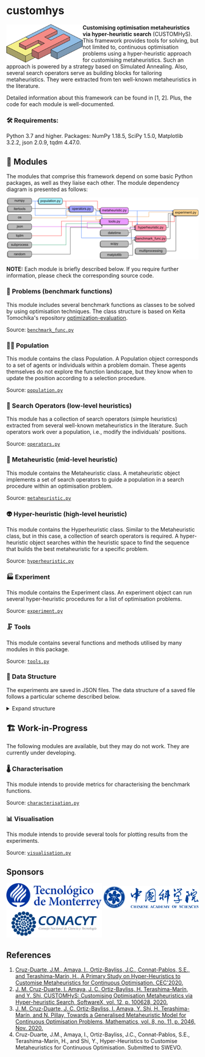 # customhys

<img align="left" src="./docfiles/chm_logo.png?raw=true" width="200"/>

**Customising optimisation metaheuristics via hyper-heuristic search** (CUSTOMHyS). This framework provides tools for solving, but not limited to, continuous optimisation problems using a hyper-heuristic approach for customising metaheuristics. Such an approach is powered by a strategy based on Simulated Annealing. Also, several search operators serve as building blocks for tailoring metaheuristics. They were extracted from ten well-known metaheuristics in the literature.

Detailed information about this framework can be found in [1, 2]. Plus, the code for each module is well-documented.

### 🛠 Requirements:
Python 3.7 and higher. Packages: NumPy 1.18.5, SciPy 1.5.0, Matplotlib 3.2.2, json 2.0.9, tqdm 4.47.0.

## 🧰 Modules

The modules that comprise this framework depend on some basic Python packages, as well as they liaise each other. The module dependency diagram is presented as follows:

![Module Dependency Diagram](docfiles/dependency_diagram.png)

**NOTE:** Each module is briefly described below. If you require further information, please check the corresponding source code.

### 🤯 Problems (benchmark functions)

This module includes several benchmark functions as classes to be solved by using optimisation techniques. The class structure is based on Keita Tomochika's repository [optimization-evaluation](https://github.com/keit0222/optimization-evaluation).

Source: [``benchmark_func.py``](./benchmark_func.py)

### 👯‍♂️ Population

This module contains the class Population. A Population object corresponds to a set of agents or individuals within a problem domain. These agents themselves do not explore the function landscape, but they know when to update the position according to a selection procedure.

Source: [``population.py``](./population.py)

### 🦾 Search Operators (low-level heuristics)

This module has a collection of search operators (simple heuristics) extracted from several well-known metaheuristics in the literature. Such operators work over a population, i.e., modify the individuals' positions. 

Source: [``operators.py``](./operators.py)

### 🤖 Metaheuristic (mid-level heuristic)

This module contains the Metaheuristic class. A metaheuristic object implements a set of search operators to guide a population in a search procedure within an optimisation problem.

Source: [``metaheuristic.py``](./metaheuristic.py)

### 👽 Hyper-heuristic (high-level heuristic)

This module contains the Hyperheuristic class. Similar to the Metaheuristic class, but in this case, a collection of search operators is required. A hyper-heuristic object searches within the heuristic space to find the sequence that builds the best metaheuristic for a specific problem.

Source: [``hyperheuristic.py``](./hyperheuristic.py)

### 🏭 Experiment

This module contains the Experiment class.  An experiment object can run several hyper-heuristic procedures for a list of optimisation problems.

Source: [``experiment.py``](./experiment.py)

### 🗜️ Tools

This module contains several functions and methods utilised by many modules in this package.

Source: [``tools.py``](./tools.py)

### 💾 Data Structure

The experiments are saved in JSON files. The data structure of a saved file follows a particular scheme described below.

<details>
<summary> Expand structure </summary>
<p>

```
data_frame = {dict: N}
|-- 'problem' = {list: N}
|  |-- 0 = {str}
:  :
|-- 'dimensions' = {list: N}
|  |-- 0 = {int}
:  :
|-- 'results' = {list: N}
|  |-- 0 = {dict: 6}
|  |  |-- 'iteration' = {list: M}   
|  |  |  |-- 0 = {int}
:  :  :  :
|  |  |-- 'time' = {list: M}
|  |  |  |-- 0 = {float}
:  :  :  :
|  |  |-- 'performance' = {list: M}
|  |  |  |-- 0 = {float}
:  :  :  :
|  |  |-- 'encoded_solution' = {list: M}
|  |  |  |-- 0 = {int}
:  :  :  :
|  |  |-- 'solution' = {list: M}
|  |  |  |-- 0 = {list: C}
|  |  |  |  |-- 0 = {list: 3}
|  |  |  |  |  |-- search_operator_structure
:  :  :  :  :  :
|  |  |-- 'details' = {list: M}
|  |  |  |-- 0 = {dict: 4}
|  |  |  |  |-- 'fitness' = {list: R}
|  |  |  |  |  |-- 0 = {float}
:  :  :  :  :  :
|  |  |  |  |-- 'positions' = {list: R}
|  |  |  |  |  |-- 0 = {list: D}
|  |  |  |  |  |  |-- 0 = {float}
:  :  :  :  :  :  :
|  |  |  |  |-- 'historical' = {list: R}
|  |  |  |  |  |-- 0 = {dict: 5}
|  |  |  |  |  |  |-- 'fitness' = {list: I}
|  |  |  |  |  |  |  |-- 0 = {float}
:  :  :  :  :  :  :  :
|  |  |  |  |  |  |-- 'positions' = {list: I}
|  |  |  |  |  |  |  |-- 0 = {list: D}
|  |  |  |  |  |  |  |  |-- 0 = {float}
:  :  :  :  :  :  :  :  :
|  |  |  |  |  |  |-- 'centroid' = {list: I}
|  |  |  |  |  |  |  |-- 0 = {list: D}
|  |  |  |  |  |  |  |  |-- 0 = {float}
:  :  :  :  :  :  :  :  :
|  |  |  |  |  |  |-- 'radius' = {list: I}
|  |  |  |  |  |  |  |-- 0 = {float}
:  :  :  :  :  :  :  :
|  |  |  |  |  |  |-- 'stagnation' = {list: I}
|  |  |  |  |  |  |  |-- 0 = {int}
:  :  :  :  :  :  :  :
|  |  |  |  |-- 'statistics' = {dict: 10}
|  |  |  |  |  |-- 'nob' = {int}
|  |  |  |  |  |-- 'Min' = {float}
|  |  |  |  |  |-- 'Max' = {float}
|  |  |  |  |  |-- 'Avg' = {float}
|  |  |  |  |  |-- 'Std' = {float}
|  |  |  |  |  |-- 'Skw' = {float}
|  |  |  |  |  |-- 'Kur' = {float}
|  |  |  |  |  |-- 'IQR' = {float}
|  |  |  |  |  |-- 'Med' = {float}
|  |  |  |  |  |-- 'MAD' = {float}
:  :  :  :  :  :
```
where:
- ```N``` is the number of files within data_files folder
- ```M``` is the number of hyper-heuristic iterations (metaheuristic candidates)
- ```C``` is the number of search operators in the metaheuristic (cardinality)
- ```P``` is the number of control parameters for each search operator
- ```R``` is the number of repetitions performed for each metaheuristic candidate
- ```D``` is the dimensionality of the problem tackled by the metaheuristic candidate
- ```I``` is the number of iterations performed by the metaheuristic candidate
- ```search_operator_structure``` corresponds to ```[operator_name = {str}, control_parameters = {dict: P}, selector = {str}]```
</p>
</details>

## 🏗️ Work-in-Progress

The following modules are available, but they may do not work. They are currently under developing.

### 🌡️ Characterisation

This module intends to provide metrics for characterising the benchmark functions.

Source: [``characterisation.py``](./characterisation.py)

### 📊 Visualisation

This module intends to provide several tools for plotting results from the experiments.

Source: [``visualisation.py``](./visualisation.py)

## Sponsors

<a href="https://tec.mx/en" target="_blank"><img src="./docfiles/logoTEC_full.png" width="250"></a>
<a href="http://www.cas.cn/" target="_blank"><img src="./docfiles/cas_logo.png" width="250"></a>
<a href="https://www.gob.mx/conacyt" target="_blank"><img src="./docfiles/conacyt-logo.png" width="250"></a>

## References

1. [Cruz-Duarte, J.M., Amaya, I., Ortiz-Bayliss, J.C., Connat-Pablos, S.E., and Terashima-Marín, H., A Primary Study on Hyper-Heuristics to Customise Metaheuristics for Continuous Optimisation. CEC'2020.](./docfiles/SearchOperators_CEC.pdf)
1. [J. M. Cruz-Duarte, I. Amaya, J. C. Ortiz-Bayliss, H. Terashima-Marín, and Y. Shi, CUSTOMHyS: Customising Optimisation Metaheuristics via Hyper-heuristic Search, SoftwareX, vol. 12, p. 100628, 2020.](https://www.sciencedirect.com/science/article/pii/S2352711020303411)
1. [J. M. Cruz-Duarte, J. C. Ortiz-Bayliss, I. Amaya, Y. Shi, H. Terashima-Marín, and N. Pillay, Towards a Generalised Metaheuristic Model for Continuous Optimisation Problems, Mathematics, vol. 8, no. 11, p. 2046, Nov. 2020.](https://www.mdpi.com/2227-7390/8/11/2046)
1. Cruz-Duarte, J.M., Amaya, I., Ortiz-Bayliss, J.C., Connat-Pablos, S.E., Terashima-Marín, H., and Shi, Y., Hyper-Heuristics to Customise Metaheuristics for Continuous Optimisation. Submitted to SWEVO.
